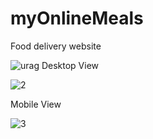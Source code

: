 # myOnlineMeals
Food delivery website

![urag](https://user-images.githubusercontent.com/64066950/94228990-e20e2880-ff1b-11ea-84df-5891f045e1fc.png)
Desktop View

![2](https://user-images.githubusercontent.com/64066950/94229668-d15eb200-ff1d-11ea-9592-9d504d93af2b.jpeg)

Mobile View

![3](https://user-images.githubusercontent.com/64066950/94229686-de7ba100-ff1d-11ea-8232-59aa4e37b93a.jpeg)

